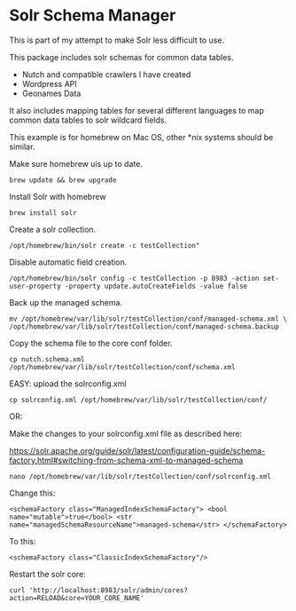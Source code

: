 # Solr Schema Manager

This is part of my attempt to make Solr less difficult to use.

This package includes solr schemas for common data tables.

* Nutch and compatible crawlers I have created
* Wordpress API
* Geonames Data

It also includes mapping tables for several different languages to map common data tables to solr wildcard fields.

This example is for homebrew on Mac OS, other *nix systems should be similar.  

Make sure homebrew uis up to date.

`brew update && brew upgrade`

Install Solr with homebrew

`brew install solr`

Create a solr collection.

`/opt/homebrew/bin/solr create -c testCollection"`

Disable automatic field creation.

`/opt/homebrew/bin/solr config -c testCollection -p 8983 -action set-user-property -property update.autoCreateFields -value false`

Back up the managed schema.

`mv /opt/homebrew/var/lib/solr/testCollection/conf/managed-schema.xml \
/opt/homebrew/var/lib/solr/testCollection/conf/managed-schema.backup`

Copy the schema file to the core conf folder. 

`cp nutch.schema.xml /opt/homebrew/var/lib/solr/testCollection/conf/schema.xml`

EASY: upload the solrconfig.xml

`cp solrconfig.xml /opt/homebrew/var/lib/solr/testCollection/conf/`

OR:

Make the changes to your solrconfig.xml file as described here:

https://solr.apache.org/guide/solr/latest/configuration-guide/schema-factory.html#switching-from-schema-xml-to-managed-schema

`nano /opt/homebrew/var/lib/solr/testCollection/conf/solrconfig.xml`

Change this:

`<schemaFactory class="ManagedIndexSchemaFactory">
<bool name="mutable">true</bool>
<str name="managedSchemaResourceName">managed-schema</str>
</schemaFactory>`

To this:

`<schemaFactory class="ClassicIndexSchemaFactory"/>`

Restart the solr core:

`curl 'http://localhost:8983/solr/admin/cores?action=RELOAD&core=YOUR_CORE_NAME'`

